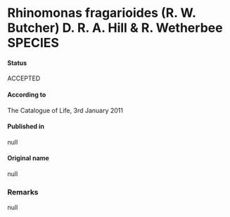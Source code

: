 Rhinomonas fragarioides (R. W. Butcher) D. R. A. Hill & R. Wetherbee SPECIES
=======

#### Status
ACCEPTED

#### According to
The Catalogue of Life, 3rd January 2011

#### Published in
null

#### Original name
null

### Remarks
null